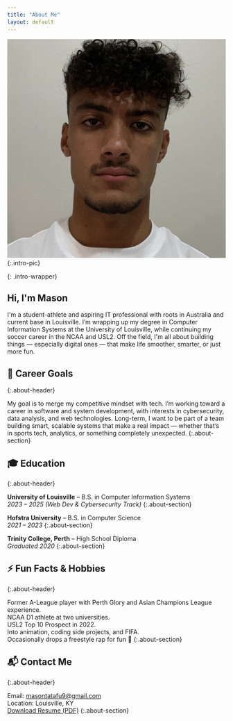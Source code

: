 ```yaml
---
title: "About Me"
layout: default
---
```


![Mason Tatafu](/assets/images/IMG_5131.jpg){:.intro-pic}


{: .intro-wrapper}
## Hi, I'm Mason
I'm a student-athlete and aspiring IT professional with roots in Australia and current base in Louisville. I’m wrapping up my degree in Computer Information Systems at the University of Louisville, while continuing my soccer career in the NCAA and USL2. Off the field, I'm all about building things — especially digital ones — that make life smoother, smarter, or just more fun.


## 🎯 Career Goals
{:.about-header}

My goal is to merge my competitive mindset with tech. I’m working toward a career in software and system development, with interests in cybersecurity, data analysis, and web technologies. Long-term, I want to be part of a team building smart, scalable systems that make a real impact — whether that’s in sports tech, analytics, or something completely unexpected.
{:.about-section}

## 🎓 Education
{:.about-header}

**University of Louisville** – B.S. in Computer Information Systems  
*2023 – 2025 (Web Dev & Cybersecurity Track)*
{:.about-section}

**Hofstra University** – B.S. in Computer Science  
*2021 – 2023*
{:.about-section}

**Trinity College, Perth** – High School Diploma  
*Graduated 2020*
{:.about-section}

## ⚡ Fun Facts & Hobbies
{:.about-header}

Former A-League player with Perth Glory and Asian Champions League experience.  
NCAA D1 athlete at two universities.  
USL2 Top 10 Prospect in 2022.  
Into animation, coding side projects, and FIFA.  
Occasionally drops a freestyle rap for fun 🎤
{:.about-section}


## 📬 Contact Me
{:.about-header}

Email: [masontatafu9@gmail.com](mailto:masontatafu9@gmail.com)  
Location: Louisville, KY  
[Download Resume (PDF)](/assets/Mason%20Tatafu%20Current%20Resume%20-%202025.pdf)
{:.about-section}
